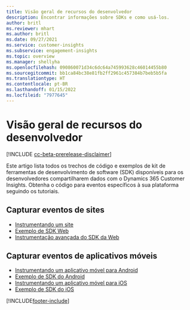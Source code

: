```yaml
---
title: Visão geral de recursos do desenvolvedor
description: Encontrar informações sobre SDKs e como usá-los.
author: britl
ms.reviewer: mhart
ms.author: britl
ms.date: 09/27/2021
ms.service: customer-insights
ms.subservice: engagement-insights
ms.topic: overview
ms.manager: shellyha
ms.openlocfilehash: 090860071d34c6dc64a745993628c46014455b80
ms.sourcegitcommit: bb1ca84bc38e81fb2ff2961c457384b7beb5b5fa
ms.translationtype: HT
ms.contentlocale: pt-BR
ms.lasthandoff: 01/15/2022
ms.locfileid: "7977645"
---
```

# <a name="developer-resources-overview"></a>Visão geral de recursos do desenvolvedor

[!INCLUDE [cc-beta-prerelease-disclaimer](includes/cc-beta-prerelease-disclaimer.md)]

Este artigo lista todos os trechos de código e exemplos de kit de ferramentas de desenvolvimento de software (SDK) disponíveis para os desenvolvedores compartilharem dados com o Dynamics 365 Customer Insights. Obtenha o código para eventos específicos à sua plataforma seguindo os tutoriais.

## <a name="capture-events-from-websites"></a>Capturar eventos de sites

- [Instrumentando um site](instrument-website.md)
- [Exemplo de SDK Web](websdk-sample.md)
- [Instrumentação avançada do SDK da Web](advanced-SDK-implementation.md)

## <a name="capture-events-from-mobile-apps"></a>Capturar eventos de aplicativos móveis

- [Instrumentando um aplicativo móvel para Android](get-started-android.md)
- [Exemplo de SDK do Android](androidsdk-sample.md)
- [Instrumentando um aplicativo móvel para iOS](get-started-ios.md)
- [Exemplo de SDK do iOS](iossdk-sample.md)

[!INCLUDE[footer-include](../includes/footer-banner.md)]

